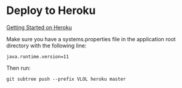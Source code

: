 # Deploy to Heroku

[Getting Started on Heroku](https://devcenter.heroku.com/start "Getting Started on Heroku")

Make sure you have a systems.properties file in the application root directory with the following line:

    java.runtime.version=11

Then run:

    git subtree push --prefix VLOL heroku master
